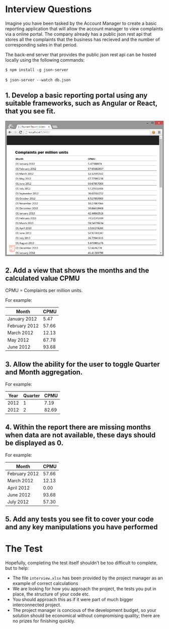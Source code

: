 # Interview Questions #

Imagine you have been tasked by the Account Manager to create a basic reporting application that will allow the account manager to view complaints via a online portal.
The company already has a public json rest api that stores all the complaints that the business has recieved and the number of corresponding sales in that period.

The back-end server that provides the public json rest api can be hosted locally using the following commands:

```shell
$ npm install -g json-server

$ json-server --watch db.json
```

## 1. Develop a basic reporting portal using any suitable frameworks, such as Angular or React, that you see fit.

![Example Reporting Portal](/example-2.png "Example Reporting Portal")

## 2. Add a view that shows the months and the calculated value CPMU

CPMU = Complaints per million units.

For example:

|Month       | CPMU|
|---------- | ----------|
|January 2012|	5.47|
|February 2012|	57.66|
|March 2012|	12.13|
|May 2012|	67.78|
|June 2012|	93.68|

## 3. Allow the ability for the user to toggle Quarter and Month aggregation.

For example:

| Year |Quarter       | CPMU|
|---------- |---------- | ----------|
| 2012 |1|	7.19|
| 2012 |2|	82.69|


## 4. Within the report there are missing months when data are not available, these days should be displayed as 0.

For example:

|Month       | CPMU
|---------- | ----------|
|February 2012|	57.66|
|March 2012|	12.13|
|April 2012|	0.00|
|June 2012|	93.68|
|July 2012|	57.30|

## 5. Add any tests you see fit to cover your code and any key manipulations you have performed

# The Test #
Hopefully, completing the test itself shouldn’t be too difficult to complete, but to help:
- The file `interview.xlsx` has been provided by the project manager as an example of correct calculations
- We are looking for how you approach the project, the tests you put in place, the structure of your code etc.
- You should approach this as if it were part of much bigger interconnected project.
- The project manager is concious of the development budget, so your solution should be economical without compromising quality; there are no prizes for finishing quickly.
